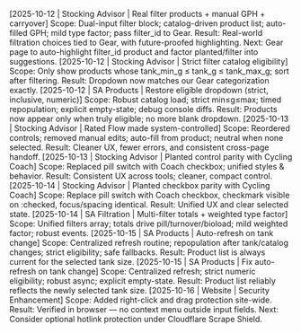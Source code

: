 [2025-10-12 | Stocking Advisor | Real filter products + manual GPH + carryover]
Scope: Dual-input filter block; catalog-driven product list; auto-filled GPH; mild type factor; pass filter_id to Gear.
Result: Real-world filtration choices tied to Gear, with future-proofed highlighting.
Next: Gear page to auto-highlight filter_id product and factor planted/filter into suggestions.
[2025-10-12 | Stocking Advisor | Strict filter catalog eligibility]
Scope: Only show products whose tank_min_g ≤ tank_g ≤ tank_max_g; sort after filtering.
Result: Dropdown now matches our Gear categorization exactly.
[2025-10-12 | SA Products | Restore eligible dropdown (strict, inclusive, numeric)]
Scope: Robust catalog load; strict min≤g≤max; timed repopulation; explicit empty-state; debug console diffs.
Result: Products now appear only when truly eligible; no more blank dropdown.
[2025-10-13 | Stocking Advisor | Rated Flow made system-controlled]
Scope: Reordered controls; removed manual edits; auto-fill from product; neutral when none selected.
Result: Cleaner UX, fewer errors, and consistent cross-page handoff.
[2025-10-13 | Stocking Advisor | Planted control parity with Cycling Coach]
Scope: Replaced pill switch with Coach checkbox; unified styles & behavior.
Result: Consistent UX across tools; cleaner, compact control.
[2025-10-14 | Stocking Advisor | Planted checkbox parity with Cycling Coach]
Scope: Replace pill switch with Coach checkbox, checkmark visible on :checked, focus/spacing identical.
Result: Unified UX and clear selected state.
[2025-10-14 | SA Filtration | Multi-filter totals + weighted type factor]
Scope: Unified filters array; totals drive pill/turnover/bioload; mild weighted factor; robust events.
[2025-10-15 | SA Products | Auto-refresh on tank change]
Scope: Centralized refresh routine; repopulation after tank/catalog changes; strict eligibility; safe fallbacks.
Result: Product list is always current for the selected tank size.
[2025-10-15 | SA Products | Fix auto-refresh on tank change]
Scope: Centralized refresh; strict numeric eligibility; robust async; explicit empty-state.
Result: Product list reliably reflects the newly selected tank size.
[2025-10-16 | Website | Security Enhancement]
Scope: Added right-click and drag protection site-wide.
Result: Verified in browser — no context menu outside input fields.
Next: Consider optional hotlink protection under Cloudflare Scrape Shield.
